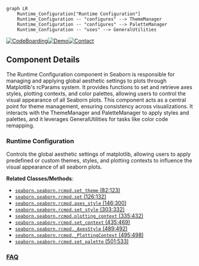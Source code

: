 ```mermaid
graph LR
    Runtime_Configuration["Runtime Configuration"]
    Runtime_Configuration -- "configures" --> ThemeManager
    Runtime_Configuration -- "configures" --> PaletteManager
    Runtime_Configuration -- "uses" --> GeneralUtilities
```
[![CodeBoarding](https://img.shields.io/badge/Generated%20by-CodeBoarding-9cf?style=flat-square)](https://github.com/CodeBoarding/CodeBoarding)[![Demo](https://img.shields.io/badge/Try%20our-Demo-blue?style=flat-square)](https://www.codeboarding.org/demo)[![Contact](https://img.shields.io/badge/Contact%20us%20-%20contact@codeboarding.org-lightgrey?style=flat-square)](mailto:contact@codeboarding.org)

## Component Details

The Runtime Configuration component in Seaborn is responsible for managing and applying global aesthetic settings to plots through Matplotlib's rcParams system. It provides functions to set and retrieve axes styles, plotting contexts, and color palettes, allowing users to control the visual appearance of all Seaborn plots. This component acts as a central point for theme management, ensuring consistency across visualizations. It interacts with the ThemeManager and PaletteManager to apply styles and palettes, and it leverages GeneralUtilities for tasks like color code remapping.

### Runtime Configuration
Controls the global aesthetic settings of matplotlib, allowing users to apply predefined or custom themes, styles, and plotting contexts to influence the visual appearance of all seaborn plots.


**Related Classes/Methods**:

- <a href="https://github.com/mwaskom/seaborn/blob/master/seaborn/rcmod.py#L82-L123" target="_blank" rel="noopener noreferrer">`seaborn.seaborn.rcmod.set_theme` (82:123)</a>
- <a href="https://github.com/mwaskom/seaborn/blob/master/seaborn/rcmod.py#L126-L132" target="_blank" rel="noopener noreferrer">`seaborn.seaborn.rcmod.set` (126:132)</a>
- <a href="https://github.com/mwaskom/seaborn/blob/master/seaborn/rcmod.py#L146-L300" target="_blank" rel="noopener noreferrer">`seaborn.seaborn.rcmod.axes_style` (146:300)</a>
- <a href="https://github.com/mwaskom/seaborn/blob/master/seaborn/rcmod.py#L303-L332" target="_blank" rel="noopener noreferrer">`seaborn.seaborn.rcmod.set_style` (303:332)</a>
- <a href="https://github.com/mwaskom/seaborn/blob/master/seaborn/rcmod.py#L335-L432" target="_blank" rel="noopener noreferrer">`seaborn.seaborn.rcmod.plotting_context` (335:432)</a>
- <a href="https://github.com/mwaskom/seaborn/blob/master/seaborn/rcmod.py#L435-L469" target="_blank" rel="noopener noreferrer">`seaborn.seaborn.rcmod.set_context` (435:469)</a>
- <a href="https://github.com/mwaskom/seaborn/blob/master/seaborn/rcmod.py#L489-L492" target="_blank" rel="noopener noreferrer">`seaborn.seaborn.rcmod._AxesStyle` (489:492)</a>
- <a href="https://github.com/mwaskom/seaborn/blob/master/seaborn/rcmod.py#L495-L498" target="_blank" rel="noopener noreferrer">`seaborn.seaborn.rcmod._PlottingContext` (495:498)</a>
- <a href="https://github.com/mwaskom/seaborn/blob/master/seaborn/rcmod.py#L501-L533" target="_blank" rel="noopener noreferrer">`seaborn.seaborn.rcmod.set_palette` (501:533)</a>




### [FAQ](https://github.com/CodeBoarding/GeneratedOnBoardings/tree/main?tab=readme-ov-file#faq)